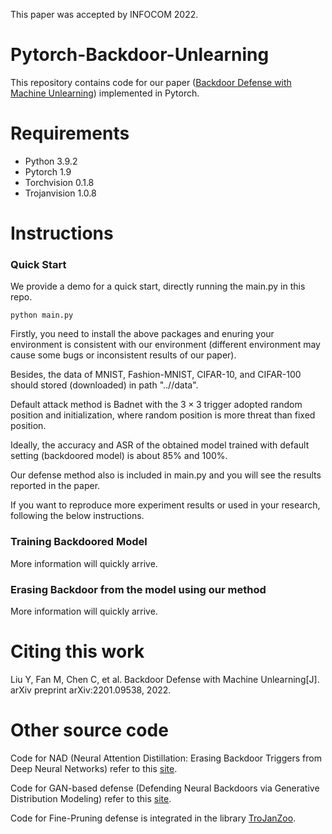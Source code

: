 This paper was accepted by INFOCOM 2022.

# Pytorch-Backdoor-Unlearning

This repository contains code for our paper ([Backdoor Defense with Machine Unlearning]()) implemented in Pytorch.

# Requirements
+ Python 3.9.2
+ Pytorch 1.9
+ Torchvision 0.1.8
+ Trojanvision 1.0.8

# Instructions

### Quick Start
We provide a demo for a quick start, directly running the main.py in this repo.
```
python main.py
```
Firstly, you need to install the above packages and enuring your environment is consistent with our environment (different environment may cause some bugs or inconsistent results of our paper).

Besides, the data of MNIST, Fashion-MNIST, CIFAR-10, and CIFAR-100 should stored (downloaded) in path "..//data".

Default attack method is Badnet with the $3 \times 3$ trigger adopted random position and initialization, where random position is more threat than fixed position.

Ideally, the accuracy and ASR of the obtained model trained with default setting (backdoored model) is about 85% and 100%.

Our defense method also is included in main.py and you will see the results reported in the paper.

If you want to reproduce more experiment results or used in your research, following the below instructions.


### Training Backdoored Model
More information will quickly arrive.

### Erasing Backdoor from the model using our method
More information will quickly arrive.

# Citing this work

Liu Y, Fan M, Chen C, et al. Backdoor Defense with Machine Unlearning[J]. arXiv preprint arXiv:2201.09538, 2022.

# Other source code

Code for NAD (Neural Attention Distillation: Erasing Backdoor Triggers from Deep Neural Networks) refer to this [site](https://gitee.com/mcdragon/NAD).

Code for GAN-based defense (Defending Neural Backdoors via Generative Distribution Modeling) refer to this [site](https://github.com/superrrpotato/Defending-Neural-Backdoors-via-Generative-Distribution-Modeling).

Code for Fine-Pruning defense is integrated in the library [TroJanZoo](https://github.com/ain-soph/trojanzoo).
